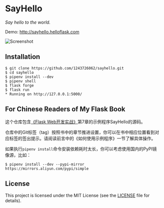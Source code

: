 # SayHello

*Say hello to the world.*

Demo: http://sayhello.helloflask.com

![Screenshot](http://helloflask.com/screenshots/sayhello.png)

## Installation

```
$ git clone https://github.com/1243726062/sayhello.git
$ cd sayhello
$ pipenv install --dev
$ pipenv shell
$ flask forge
$ flask run
* Running on http://127.0.0.1:5000/
```

## For Chinese Readers of My Flask Book

这个仓库包含[《Flask Web开发实战》](http://helloflask.com/book)第7章的示例程序SayHello的源码。

仓库中的Git标签（tag）按照书中的章节推进设置，你可以在书中相应位置看到对应标签的签出提示。请阅读前言中的《如何使用示例程序》一节了解具体操作。

如果执行`pipenv install`命令安装依赖耗时太长，你可以考虑使用国内的PyPI镜像源，比如：
```
$ pipenv install --dev --pypi-mirror https://mirrors.aliyun.com/pypi/simple
```

## License

This project is licensed under the MIT License (see the
[LICENSE](LICENSE) file for details).
